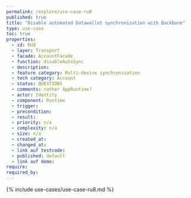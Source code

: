 ```yaml
---
permalink: /explore/use-case-ru8
published: true
title: "Disable automated Datawallet synchronization with Backbone"
type: use-case
toc: true
properties:
  - id: RU8
  - layer: Transport
  - facade: AccountFacade
  - function: disableAutoSync
  - description:
  - feature category: Multi-device synchronization
  - tech category: Account
  - status: QUESTIONS
  - comments: rather AppRuntime?
  - actor: Identity
  - component: Runtime
  - trigger:
  - precondition:
  - result:
  - priority: n/a
  - complexity: n/a
  - size: n/a
  - created_at:
  - changed_at:
  - link auf testcode:
  - published: default
  - link auf demo:
require:
required_by:
---
```


{% include use-cases/use-case-ru8.md %}
